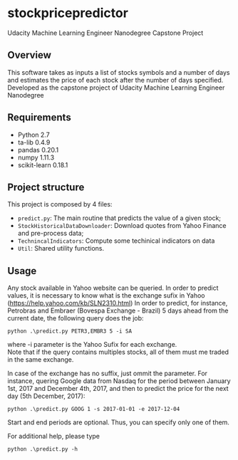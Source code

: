 # stockpricepredictor
Udacity Machine Learning Engineer Nanodegree Capstone Project<br>

## Overview
This software takes as inputs a list of stocks symbols and a number of days and estimates the price of each stock after the number of days specified. <br>
Developed as the capstone project of Udacity Machine Learning Engineer Nanodegree
## Requirements

- Python 2.7
- ta-lib 0.4.9
- pandas 0.20.1
- numpy 1.11.3
- scikit-learn 0.18.1

## Project structure
This project is composed by 4 files: <br>
* `predict.py`: The main routine that predicts the value of a given stock; <br>
* `StockHistoricalDataDownloader`: Download quotes from Yahoo Finance and pre-process data; <br>
* `TechnincalIndicators`: Compute some techinical indicators on data<br>
* `Util`: Shared utility functions. <br>

## Usage
Any stock available in Yahoo website can be queried. In order to predict values, it is necessary to know what is the exchange sufix in Yahoo (https://help.yahoo.com/kb/SLN2310.html)
 In order to predict, for instance, Petrobras and Embraer (Bovespa Exchange - Brazil) 5 days ahead from the current date, the following query does the job: <br>

 ```
python .\predict.py PETR3,EMBR3 5 -i SA
 ```
where -i parameter is the Yahoo Sufix for each exchange.
<br>
Note that if the query contains multiples stocks, all of them must me traded in the same exchange.

In case of the exchange has no suffix, just ommit the parameter.
For instance, quering Google data from Nasdaq for the period between January 1st, 2017 and December 4th, 2017, and then to predict the price for the next day (5th December, 2017):

 ```
python .\predict.py GOOG 1 -s 2017-01-01 -e 2017-12-04
 ```
Start and end periods are optional. Thus, you can specify only one of them.

For additional help, please type
 ```
python .\predict.py -h
 ```
